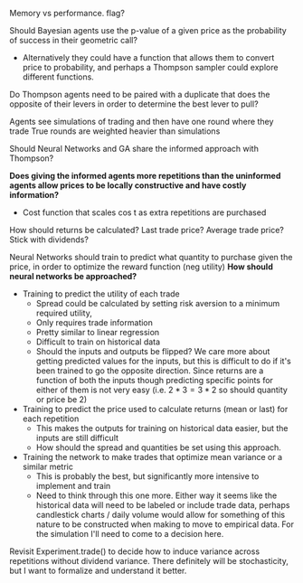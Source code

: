 Memory vs performance. flag?

Should Bayesian agents use the p-value of a given price as the probability of success in their geometric call? 
- Alternatively they could have a function that allows them to convert price to probability, and perhaps a Thompson sampler could explore different functions.

Do Thompson agents need to be paired with a duplicate that does the opposite of their levers in order to determine the best lever to pull?

Agents see simulations of trading and then have one round where they trade 
True rounds are weighted heavier than simulations

Should Neural Networks and GA share the informed approach with Thompson?

**Does giving the informed agents more repetitions than the uninformed agents allow prices to be locally constructive and have costly information?**
- Cost function that scales cos t as extra repetitions are purchased

How should returns be calculated? Last trade price? Average trade price? Stick with dividends?

Neural Networks should train to predict what quantity to purchase given the price, in order to optimize the reward function (neg utility)
**How should neural networks be approached?**
- Training to predict the utility of each trade
	- Spread could be calculated by setting risk aversion to a minimum required utility,
	- Only requires trade information
	- Pretty similar to linear regression
	- Difficult to train on historical data
	- Should the inputs and outputs be flipped? We care more about getting predicted values for the inputs, but this is difficult to do if it's been trained to go the opposite direction. Since returns are a function of both the inputs though predicting specific points for either of them is not very easy (i.e. $2*3 = 3*2$ so should quantity or price be 2)
- Training to predict the price used to calculate returns (mean or last) for each repetition
	- This makes the outputs for training on historical data easier, but the inputs are still difficult
	- How should the spread and quantities be set using this approach.
- Training the network to make trades that optimize mean variance or a similar metric
	- This is probably the best, but significantly more intensive to implement and train
	- Need to think through this one more.
Either way it seems like the historical data will need to be labeled or include trade data, perhaps candlestick charts / daily volume would allow for something of this nature to be constructed when making to move to empirical data. For the simulation I'll need to come to a decision here.


Revisit Experiment.trade() to decide how to induce variance across repetitions without dividend variance. There definitely will be stochasticity, but I want to formalize and understand it better.